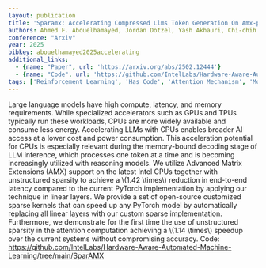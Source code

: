 ```yaml
---
layout: publication
title: 'Sparamx: Accelerating Compressed Llms Token Generation On Amx-powered Cpus'
authors: Ahmed F. Abouelhamayed, Jordan Dotzel, Yash Akhauri, Chi-chih Chang, Sameh Gobriel, J. Pablo Muñoz, Vui Seng Chua, Nilesh Jain, Mohamed S. Abdelfattah
conference: "Arxiv"
year: 2025
bibkey: abouelhamayed2025accelerating
additional_links:
  - {name: "Paper", url: 'https://arxiv.org/abs/2502.12444'}
  - {name: "Code", url: 'https://github.com/IntelLabs/Hardware-Aware-Automated-Machine-Learning/tree/main/SparAMX'}
tags: ['Reinforcement Learning', 'Has Code', 'Attention Mechanism', 'Model Architecture']
---
```

Large language models have high compute, latency, and memory requirements.
While specialized accelerators such as GPUs and TPUs typically run these
workloads, CPUs are more widely available and consume less energy. Accelerating
LLMs with CPUs enables broader AI access at a lower cost and power consumption.
This acceleration potential for CPUs is especially relevant during the
memory-bound decoding stage of LLM inference, which processes one token at a
time and is becoming increasingly utilized with reasoning models. We utilize
Advanced Matrix Extensions (AMX) support on the latest Intel CPUs together with
unstructured sparsity to achieve a \\(1.42 \times\\) reduction in end-to-end
latency compared to the current PyTorch implementation by applying our
technique in linear layers. We provide a set of open-source customized sparse
kernels that can speed up any PyTorch model by automatically replacing all
linear layers with our custom sparse implementation. Furthermore, we
demonstrate for the first time the use of unstructured sparsity in the
attention computation achieving a \\(1.14 \times\\) speedup over the current
systems without compromising accuracy. Code:
https://github.com/IntelLabs/Hardware-Aware-Automated-Machine-Learning/tree/main/SparAMX
